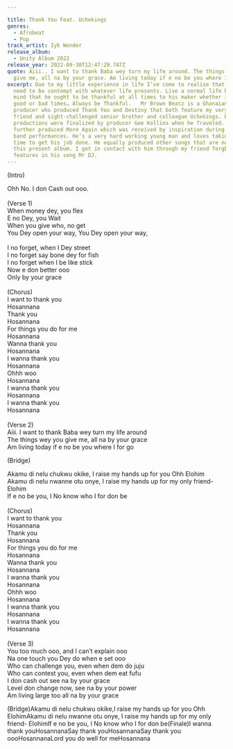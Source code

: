 ```yaml
---

title: Thank You Feat. Uchekings
genres:
  - Afrobeat
  - Pop
track_artist: Iyk Wonder
release_album:
  - Unity Album 2022
release_year: 2022-09-30T12:47:29.747Z
quote: Aiii.. I want to thank Baba wey turn my life around. The things wey you
  give me, all na by your grace. Am living today if e no be you where I for go
excerpt: Due to my little experience in life I’ve come to realize that humans
  need to be contempt with whatever life presents. Live a normal life having in
  mind that he ought to be thankful at all times to his maker whether it’s in
  good or bad times… Always be Thankful.   Mr Brown Beatz is a Ghanaian sound
  producer who produced Thank You and Destiny that both feature my very good
  friend and sight-challenged senior brother and colleague Uchekings. Both
  productions were finalized by producer Gee Kollins when he Traveled. He
  further produced More Again which was received by inspiration during my live
  band performances. He’s a very hard working young man and loves taking his
  time to get his job done. He equally produced other songs that are not not in
  this present album. I got in contact with him through my friend Torgbe, who
  features in his song Mr DJ.
---
```

<!--StartFragment-->

(Intro)

Ohh No. I don Cash out ooo.\
\
(Verse 1)\
When money dey, you flex\
E no Dey, you Wait\
When you give who, no get\
You Dey open your way, You Dey open your way,\
\
I no forget, when I Dey street\
I no forget say bone dey for fish\
I no forget when I be like stick\
Now e don better ooo\
Only by your grace\
\
(Chorus)\
I want to thank you\
Hosannana\
Thank you\
Hosannana\
For things you do for me\
Hosannana\
Wanna thank you\
Hosannana\
I wanna thank you\
Hosannana\
Ohhh woo\
Hosannana\
I wanna thank you\
Hosannana\
I wanna thank you\
Hosannana\
\
(Verse 2)\
Aiii. I want to thank Baba wey turn my life around\
The things wey you give me, all na by your grace\
Am living today if e no be you where I for go

(Bridge)

Akamu di nelu chukwu okike, I raise my hands up for you Ohh Elohim\
Akamu di nelu nwanne otu onye, I raise my hands up for my only friend- Elohim\
If e no be you, I No know who I for don be\
\
(Chorus)\
I want to thank you\
Hosannana\
Thank you\
Hosannana\
For things you do for me\
Hosannana\
Wanna thank you\
Hosannana\
I wanna thank you\
Hosannana\
Ohhh woo\
Hosannana\
I wanna thank you\
Hosannana\
I wanna thank you\
Hosannana\
\
(Verse 3)\
You too much ooo, and I can’t explain ooo\
Na one touch you Dey do when e set ooo\
Who can challenge you, even when dem do juju\
Who can contest you, even when dem eat fufu\
I don cash out see na by your grace\
Level don change now, see na by your power\
Am living large too all na by your grace

(Bridge)Akamu di nelu chukwu okike,I raise my hands up for you Ohh ElohimAkamu di nelu nwanne otu onye, I raise my hands up for my only friend- ElohimIf e no be you, I No know who I for don be(Finale)I wanna thank youHosannanaSay thank youHosannanaSay thank you oooHosannanaLord you do well for meHosannana

<!--EndFragment-->